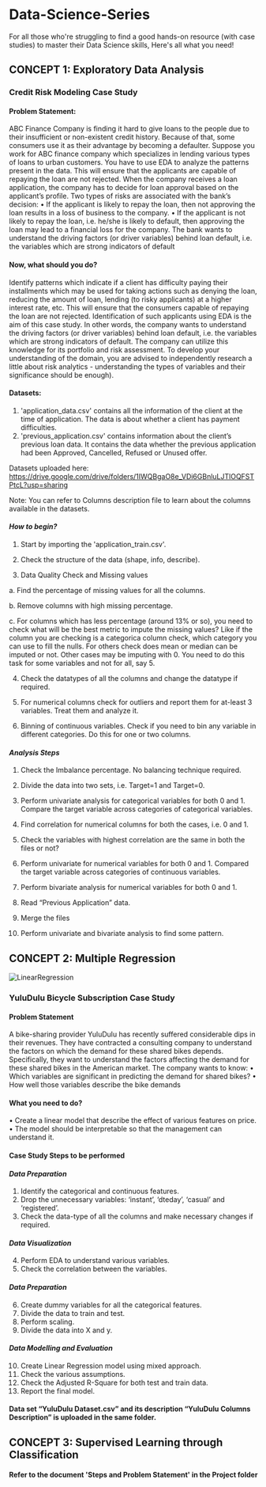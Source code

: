 # Data-Science-Series
For all those who're struggling to find a good hands-on resource (with case studies) to master their Data Science skills, Here's all what you need!


## CONCEPT 1: Exploratory Data Analysis

### Credit Risk Modeling Case Study

#### Problem Statement:
ABC Finance Company is finding it hard to give loans to the people due to their insufficient or non-existent credit history. Because of that, some consumers use it as their advantage by becoming a defaulter. Suppose you work for ABC finance company which specializes in lending various types of loans to urban customers. You have to use EDA to analyze the patterns present in the data. This will ensure that the applicants are capable of repaying the loan are not rejected.
When the company receives a loan application, the company has to decide for loan approval based on the applicant’s profile. Two types of risks are associated with the bank’s decision:
•	If the applicant is likely to repay the loan, then not approving the loan results in a loss of business to the company.
•	If the applicant is not likely to repay the loan, i.e. he/she is likely to default, then approving the loan may lead to a financial loss for the company. 
The bank wants to understand the driving factors (or driver variables) behind loan default, i.e. the variables which are strong indicators of default 

#### Now, what should you do?

Identify patterns which indicate if a client has difficulty paying their installments which may be used for taking actions such as denying the loan, reducing the amount of loan, lending (to risky applicants) at a higher interest rate, etc. This will ensure that the consumers capable of repaying the loan are not rejected. Identification of such applicants using EDA is the aim of this case study. 
In other words, the company wants to understand the driving factors (or driver variables) behind loan default, i.e. the variables which are strong indicators of default. The company can utilize this knowledge for its portfolio and risk assessment.
To develop your understanding of the domain, you are advised to independently research a little about risk analytics - understanding the types of variables and their significance should be enough).

#### Datasets:

1. 'application_data.csv' contains all the information of the client at the time of application. The data is about whether a client has payment difficulties.
2. 'previous_application.csv' contains information about the client’s previous loan data. It contains the data whether the previous application had been Approved, Cancelled, Refused or Unused offer.

Datasets uploaded here: https://drive.google.com/drive/folders/1IWQBgaO8e_VDi6GBnluLJTlOQFSTPtcL?usp=sharing

Note: You can refer to Columns description file to learn about the columns available in the datasets.


#### *How to begin?* 

1.	Start by importing the 'application_train.csv'. 

2.	Check the structure of the data (shape, info, describe). 

3.    Data Quality Check and Missing values 

a. Find the percentage of missing values for all the columns. 

b. Remove columns with high missing percentage. 

c. For columns which has less percentage (around 13% or so), you need to check what will be the best metric to impute the missing values? Like if the column you are    checking is a categorica column check, which category you can use to fill the nulls. For others check does mean or median can be imputed or not. Other cases may    be imputing with 0. You need to do this task for some variables and not for all, say 5.

4.	Check the datatypes of all the columns and change the datatype if required. 

5.	For numerical columns check for outliers and report them for at-least 3 variables. Treat them and analyze it. 

6.	Binning of continuous variables. Check if you need to bin any variable in different 
categories. Do this for one or two columns. 


#### *Analysis Steps*

1.	Check the Imbalance percentage. No balancing technique required. 

2.	Divide the data into two sets, i.e. Target=1 and Target=0. 

3.	Perform univariate analysis for categorical variables for both 0 and 1. Compare the target variable across categories of categorical variables. 

4.	Find correlation for numerical columns for both the cases, i.e. 0 and 1. 

5.	Check the variables with highest correlation are the same in both the files or not? 

6.	Perform univariate for numerical variables for both 0 and 1. Compared the target variable across categories of continuous variables.

7.	Perform bivariate analysis for numerical variables for both 0 and 1. 

8.	Read “Previous Application” data. 

9.	Merge the files

10.	Perform univariate and bivariate analysis to find some pattern. 


## CONCEPT 2: Multiple Regression

![LinearRegression](https://github.com/gitsuraaj/Data-Science-Series/blob/master/Pictures/5-Step-Workflow-for-Multiple-Linear-Regression.png)

### YuluDulu Bicycle Subscription Case Study
 
#### Problem Statement
A bike-sharing provider YuluDulu has recently suffered considerable dips in their revenues. They have contracted a consulting company to understand the factors on which the demand for these shared bikes depends. Specifically, they want to understand the factors affecting the demand for these shared bikes in the American market. The company wants to know: 
•	Which variables are significant in predicting the demand for shared bikes?
•	How well those variables describe the bike demands 

#### What you need to do? 
•	Create a linear model that describe the effect of various features on price. 
•	The model should be interpretable so that the management can understand it. 
  

#### Case Study Steps to be performed

#### *Data Preparation*

1.	Identify the categorical and continuous features. 
2.	Drop the unnecessary variables: ‘instant’, ‘dteday’, ‘casual’ and ‘registered’. 
3.	Check the data-type of all the columns and make necessary changes if required. 

#### *Data Visualization*

4.	Perform EDA to understand various variables. 
5.	Check the correlation between the variables. 

#### *Data Preparation*

6.	Create dummy variables for all the categorical features. 
7.	Divide the data to train and test. 
8.	Perform scaling. 
9.	Divide the data into X and y. 

#### *Data Modelling and Evaluation* 

10.	Create Linear Regression model using mixed approach. 
11.	Check the various assumptions. 
12.	Check the Adjusted R-Square for both test and train data. 
13.	Report the final model. 

#### Data set “YuluDulu Dataset.csv” and its description “YuluDulu Columns Description” is uploaded in the same folder.


## CONCEPT 3: Supervised Learning through Classification

#### Refer to the document 'Steps and Problem Statement' in the Project folder
